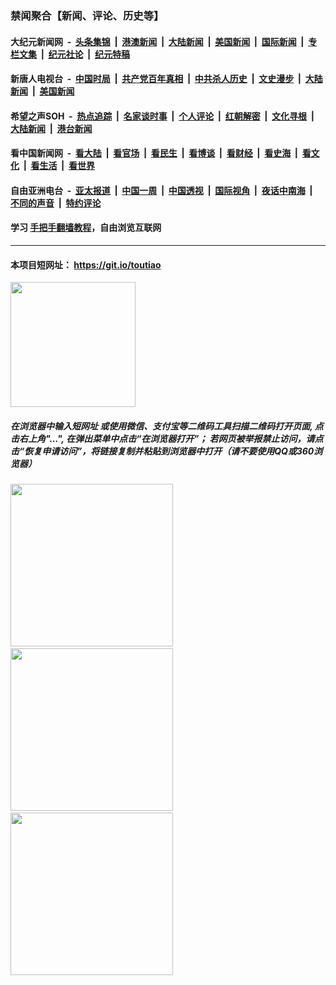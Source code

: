 ### 禁闻聚合【新闻、评论、历史等】

#### 大纪元新闻网 &nbsp;-&nbsp; [头条集锦](indexes/E头条集锦.md?t=02112044) &nbsp;|&nbsp; [港澳新闻](indexes/E港澳新闻.md?t=02112044)  &nbsp;|&nbsp; [大陆新闻](indexes/E大陆新闻.md?t=02112044) &nbsp;|&nbsp; [美国新闻](indexes/E美国新闻.md?t=02112044) &nbsp;|&nbsp; [国际新闻](indexes/E国际新闻.md?t=02112044) &nbsp;|&nbsp; [专栏文集](indexes/E专栏文集.md?t=02112044) &nbsp;|&nbsp; [纪元社论](indexes/E纪元社论.md?t=02112044) &nbsp;|&nbsp; [纪元特稿](indexes/E纪元特稿.md?t=02112044) 

#### 新唐人电视台 &nbsp;-&nbsp; [中国时局](indexes/N中国时局.md?t=02112044) &nbsp;|&nbsp; [共产党百年真相](indexes/N共产党百年真相.md?t=02112044) &nbsp;|&nbsp; [中共杀人历史](indexes/N中共杀人历史.md?t=02112044) &nbsp;|&nbsp; [文史漫步](indexes/N文史漫步.md?t=02112044) &nbsp;|&nbsp; [大陆新闻](indexes/N大陆新闻.md?t=02112044) &nbsp;|&nbsp; [美国新闻](indexes/N美国新闻.md?t=02112044)

#### 希望之声SOH &nbsp;-&nbsp; [热点追踪](indexes/H热点追踪.md?t=02112044) &nbsp;|&nbsp; [名家谈时事](indexes/H名家谈时事.md?t=02112044) &nbsp;|&nbsp; [个人评论](indexes/H个人评论.md?t=02112044)  &nbsp;|&nbsp; [红朝解密](indexes/H红朝解密.md?t=02112044) &nbsp;|&nbsp; [文化寻根](indexes/H文化寻根.md?t=02112044) &nbsp;|&nbsp; [大陆新闻](indexes/H大陆新闻.md?t=02112044) &nbsp;|&nbsp; [港台新闻](indexes/H港台新闻.md?t=02112044)

#### 看中国新闻网 &nbsp;-&nbsp; [看大陆](indexes/S看大陆.md?t=02112044) &nbsp;|&nbsp; [看官场](indexes/S看官场.md?t=02112044) &nbsp;|&nbsp; [看民生](indexes/S看民生.md?t=02112044)  &nbsp;|&nbsp; [看博谈](indexes/S看博谈.md?t=02112044) &nbsp;|&nbsp; [看财经](indexes/S看财经.md?t=02112044) &nbsp;|&nbsp; [看史海](indexes/S看史海.md?t=02112044) &nbsp;|&nbsp; [看文化](indexes/S看文化.md?t=02112044) &nbsp;|&nbsp; [看生活](indexes/S看生活.md?t=02112044) &nbsp;|&nbsp; [看世界](indexes/S看世界.md?t=02112044)

#### 自由亚洲电台 &nbsp;-&nbsp; [亚太报道](indexes/R亚太报道.md?t=02112044) &nbsp;|&nbsp; [中国一周](indexes/R中国一周.md?t=02112044) &nbsp;|&nbsp; [中国透视](indexes/R中国透视.md?t=02112044)  &nbsp;|&nbsp; [国际视角](indexes/R国际视角.md?t=02112044) &nbsp;|&nbsp; [夜话中南海](indexes/R夜话中南海.md?t=02112044) &nbsp;|&nbsp; [不同的声音](indexes/R不同的声音.md?t=02112044) &nbsp;|&nbsp; [特约评论](indexes/R特约评论.md?t=02112044)

#### 学习 [手把手翻墙教程](https://github.com/gfw-breaker/guides/wiki)，自由浏览互联网

----

#### 本项目短网址： https://git.io/toutiao
<img src="https://raw.githubusercontent.com/gfw-breaker/banned-news/master/scripts/img/qr.png" width="200px"/>  

##### 在浏览器中输入短网址 或使用微信、支付宝等二维码工具扫描二维码打开页面, 点击右上角"...", 在弹出菜单中点击“在浏览器打开”； 若网页被举报禁止访问，请点击“恢复申请访问”，将链接复制并粘贴到浏览器中打开（请不要使用QQ或360浏览器）

<img src="https://raw.githubusercontent.com/gfw-breaker/banned-news/master/scripts/img/1.png" width="260px"/> &nbsp; <img src="https://raw.githubusercontent.com/gfw-breaker/banned-news/master/scripts/img/2.png" width="260px"/> &nbsp; <img src="https://raw.githubusercontent.com/gfw-breaker/banned-news/master/scripts/img/3.png" width="260px"/>
